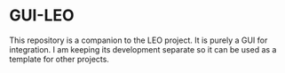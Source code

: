 # GUI-LEO

This repository is a companion to the LEO project.
It is purely a GUI for integration. 
I am keeping its development separate so it can be used as a template for other projects.
